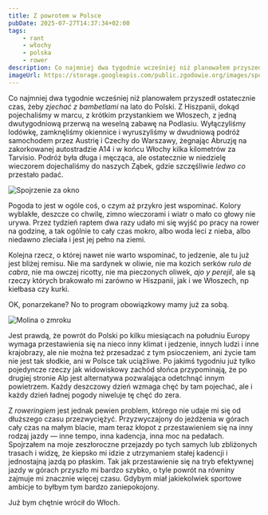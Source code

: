 ```yaml
---
title: Z powrotem w Polsce
pubDate: 2025-07-27T14:37:34+02:00
tags:
    - rant
    - włochy
    - polska
    - rower
description: Co najmniej dwa tygodnie wcześniej niż planowałem przyszedł ostatecznie czas, żeby _zjechać z bambetlami_ na lato do Polski. Z Hiszpanii, dokąd pojechaliśmy w marcu, z krótkim przystankiem we Włoszech, z jedną dwutygodniową przerwą na weselną zabawę na Podlasiu. Wyłączyliśmy lodówkę, zamknęliśmy okiennice i wyruszyliśmy w dwudniową podróż samochodem przez Austrię i Czechy do Warszawy, żegnając Abruzję na zakorkowanej autostradzie A14 i w końcu Włochy kilka kilometrów za Tarvisio. Podróż była długa i męcząca, ale ostatecznie w niedzielę wieczorem dojechaliśmy do naszych Ząbek, gdzie szczęśliwie _ledwo co_ przestało padać.
imageUrl: https://storage.googleapis.com/public.zgodowie.org/images/spojrzenie-za-okno.jpg
---
```


Co najmniej dwa tygodnie wcześniej niż planowałem przyszedł ostatecznie czas, żeby _zjechać z bambetlami_ na lato do Polski. Z Hiszpanii, dokąd pojechaliśmy w marcu, z krótkim przystankiem we Włoszech, z jedną dwutygodniową przerwą na weselną zabawę na Podlasiu. Wyłączyliśmy lodówkę, zamknęliśmy okiennice i wyruszyliśmy w dwudniową podróż samochodem przez Austrię i Czechy do Warszawy, żegnając Abruzję na zakorkowanej autostradzie A14 i w końcu Włochy kilka kilometrów za Tarvisio. Podróż była długa i męcząca, ale ostatecznie w niedzielę wieczorem dojechaliśmy do naszych Ząbek, gdzie szczęśliwie _ledwo co_ przestało padać.

![Spojrzenie za okno](https://storage.googleapis.com/public.zgodowie.org/images/spojrzenie-za-okno.jpg 'Dolce far niente')

Pogoda to jest w ogóle coś, o czym aż przykro jest wspominać. Kolory wyblakłe, deszcze co chwilę, zimno wieczorami i wiatr o mało co głowy nie urywa. Przez tydzień raptem dwa razy udało mi się wyjść po pracy na rower na godzinę, a tak ogólnie to cały czas mokro, albo woda leci z nieba, albo niedawno zleciała i jest jej pełno na ziemi.

Kolejna rzecz, o której nawet nie warto wspominać, to jedzenie, ale tu już jest bliżej remisu. Nie ma sardynek w oliwie, nie ma kozich serków _rulo de cabra_, nie ma owczej ricotty, nie ma pieczonych oliwek, _ajo y perejil_, ale są rzeczy których brakowało mi zarówno w Hiszpanii, jak i we Włoszech, np kiełbasa czy kurki.

OK, ponarzekane? No to program obowiązkowy mamy już za sobą.

![Molina o zmroku](https://storage.googleapis.com/public.zgodowie.org/images/molina-o-zmroku.jpg 'Uliczka w Molinie tuż przed zmrokiem')

Jest prawdą, że powrót do Polski po kilku miesiącach na południu Europy wymaga przestawienia się na nieco inny klimat i jedzenie, innych ludzi i inne krajobrazy, ale nie można też przesadzać z tym psioczeniem, ani życie tam nie jest tak słodkie, ani w Polsce tak uciążliwe. Po jakimś tygodniu już tylko pojedyncze rzeczy jak widowiskowy zachód słońca przypominają, że po drugiej stronie Alp jest alternatywa pozwalająca odetchnąć innym powietrzem. Każdy deszczowy dzień wzmaga chęć by tam pojechać, ale i każdy dzień ładnej pogody niweluje tę chęć do zera.

Z _roweringiem_ jest jednak pewien problem, którego nie udaje mi się od dłuższego czasu przezwyciężyć. Przyzwyczajony do jeżdżenia w górach cały czas na małym blacie, mam teraz kłopot z przestawieniem się na inny rodzaj jazdy &mdash; inne tempo, inna kadencja, inna moc na pedałach. Spojrzałem na moje zeszłoroczne przejazdy po tych samych lub zbliżonych trasach i widzę, że kiepsko mi idzie z utrzymaniem stałej kadencji i jednostajną jazdą po płaskim. Tak jak przestawienie się na tryb efektywnej jazdy w górach przyszło mi bardzo szybko, o tyle powrót na równiny zajmuje mi znacznie więcej czasu. Gdybym miał jakiekolwiek sportowe ambicje to byłbym tym bardzo zaniepokojony.

Już bym chętnie wrócił do Włoch.
